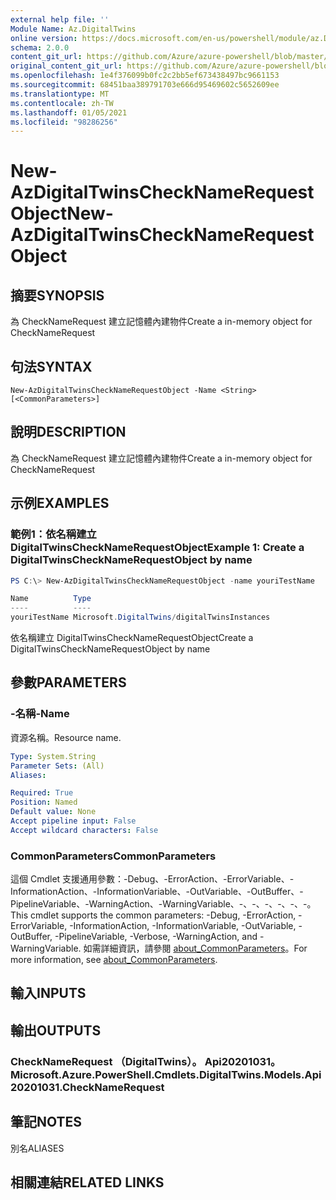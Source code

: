 ```yaml
---
external help file: ''
Module Name: Az.DigitalTwins
online version: https://docs.microsoft.com/en-us/powershell/module/az.DigitalTwins/new-AzDigitalTwinsCheckNameRequestObject
schema: 2.0.0
content_git_url: https://github.com/Azure/azure-powershell/blob/master/src/DigitalTwins/help/New-AzDigitalTwinsCheckNameRequestObject.md
original_content_git_url: https://github.com/Azure/azure-powershell/blob/master/src/DigitalTwins/help/New-AzDigitalTwinsCheckNameRequestObject.md
ms.openlocfilehash: 1e4f376099b0fc2c2bb5ef673438497bc9661153
ms.sourcegitcommit: 68451baa389791703e666d95469602c5652609ee
ms.translationtype: MT
ms.contentlocale: zh-TW
ms.lasthandoff: 01/05/2021
ms.locfileid: "98286256"
---
```

# <span data-ttu-id="8de3f-101">New-AzDigitalTwinsCheckNameRequestObject</span><span class="sxs-lookup"><span data-stu-id="8de3f-101">New-AzDigitalTwinsCheckNameRequestObject</span></span>

## <span data-ttu-id="8de3f-102">摘要</span><span class="sxs-lookup"><span data-stu-id="8de3f-102">SYNOPSIS</span></span>
<span data-ttu-id="8de3f-103">為 CheckNameRequest 建立記憶體內建物件</span><span class="sxs-lookup"><span data-stu-id="8de3f-103">Create a in-memory object for CheckNameRequest</span></span>

## <span data-ttu-id="8de3f-104">句法</span><span class="sxs-lookup"><span data-stu-id="8de3f-104">SYNTAX</span></span>

```
New-AzDigitalTwinsCheckNameRequestObject -Name <String> [<CommonParameters>]
```

## <span data-ttu-id="8de3f-105">說明</span><span class="sxs-lookup"><span data-stu-id="8de3f-105">DESCRIPTION</span></span>
<span data-ttu-id="8de3f-106">為 CheckNameRequest 建立記憶體內建物件</span><span class="sxs-lookup"><span data-stu-id="8de3f-106">Create a in-memory object for CheckNameRequest</span></span>

## <span data-ttu-id="8de3f-107">示例</span><span class="sxs-lookup"><span data-stu-id="8de3f-107">EXAMPLES</span></span>

### <span data-ttu-id="8de3f-108">範例1：依名稱建立 DigitalTwinsCheckNameRequestObject</span><span class="sxs-lookup"><span data-stu-id="8de3f-108">Example 1: Create a DigitalTwinsCheckNameRequestObject by name</span></span>
```powershell
PS C:\> New-AzDigitalTwinsCheckNameRequestObject -name youriTestName

Name          Type
----          ----
youriTestName Microsoft.DigitalTwins/digitalTwinsInstances
```

<span data-ttu-id="8de3f-109">依名稱建立 DigitalTwinsCheckNameRequestObject</span><span class="sxs-lookup"><span data-stu-id="8de3f-109">Create a DigitalTwinsCheckNameRequestObject by name</span></span>

## <span data-ttu-id="8de3f-110">參數</span><span class="sxs-lookup"><span data-stu-id="8de3f-110">PARAMETERS</span></span>

### <span data-ttu-id="8de3f-111">-名稱</span><span class="sxs-lookup"><span data-stu-id="8de3f-111">-Name</span></span>
<span data-ttu-id="8de3f-112">資源名稱。</span><span class="sxs-lookup"><span data-stu-id="8de3f-112">Resource name.</span></span>

```yaml
Type: System.String
Parameter Sets: (All)
Aliases:

Required: True
Position: Named
Default value: None
Accept pipeline input: False
Accept wildcard characters: False
```

### <span data-ttu-id="8de3f-113">CommonParameters</span><span class="sxs-lookup"><span data-stu-id="8de3f-113">CommonParameters</span></span>
<span data-ttu-id="8de3f-114">這個 Cmdlet 支援通用參數：-Debug、-ErrorAction、-ErrorVariable、-InformationAction、-InformationVariable、-OutVariable、-OutBuffer、-PipelineVariable、-WarningAction、-WarningVariable、-、-、-、-、-、-。</span><span class="sxs-lookup"><span data-stu-id="8de3f-114">This cmdlet supports the common parameters: -Debug, -ErrorAction, -ErrorVariable, -InformationAction, -InformationVariable, -OutVariable, -OutBuffer, -PipelineVariable, -Verbose, -WarningAction, and -WarningVariable.</span></span> <span data-ttu-id="8de3f-115">如需詳細資訊，請參閱 [about_CommonParameters](http://go.microsoft.com/fwlink/?LinkID=113216)。</span><span class="sxs-lookup"><span data-stu-id="8de3f-115">For more information, see [about_CommonParameters](http://go.microsoft.com/fwlink/?LinkID=113216).</span></span>

## <span data-ttu-id="8de3f-116">輸入</span><span class="sxs-lookup"><span data-stu-id="8de3f-116">INPUTS</span></span>

## <span data-ttu-id="8de3f-117">輸出</span><span class="sxs-lookup"><span data-stu-id="8de3f-117">OUTPUTS</span></span>

### <span data-ttu-id="8de3f-118">CheckNameRequest （DigitalTwins）。 Api20201031。</span><span class="sxs-lookup"><span data-stu-id="8de3f-118">Microsoft.Azure.PowerShell.Cmdlets.DigitalTwins.Models.Api20201031.CheckNameRequest</span></span>

## <span data-ttu-id="8de3f-119">筆記</span><span class="sxs-lookup"><span data-stu-id="8de3f-119">NOTES</span></span>

<span data-ttu-id="8de3f-120">別名</span><span class="sxs-lookup"><span data-stu-id="8de3f-120">ALIASES</span></span>

## <span data-ttu-id="8de3f-121">相關連結</span><span class="sxs-lookup"><span data-stu-id="8de3f-121">RELATED LINKS</span></span>

